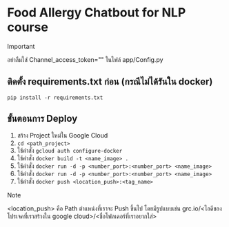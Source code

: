 # Food Allergy Chatbout for NLP course
> [!IMPORTANT]
> อย่าลืมใส่ Channel_access_token="" ในไฟล์ app/Config.py

## ติดตั้ง requirements.txt ก่อน (กรณีไม่ได้รันใน docker)
```
pip install -r requirements.txt
```

## ขั้นตอนการ Deploy
1. สร้าง Project ใหม่ใน Google Cloud
2. `cd <path_project>`
3. ใช้คำสั่ง `gcloud auth configure-docker`
4. ใช้คำสั่ง `docker build -t <name_image> .`
5. ใช้คำสั่ง `docker run -d -p <number_port>:<number_port> <name_image>`
6. ใช้คำสั่ง `docker run -d -p <number_port>:<number_port> <name_image>`
7. ใช้คำสั่ง `docker push <location_push>:<tag_name>`

> [!NOTE]
> <location_push> คือ Path ตําแหน่งที่เราจะ Push ขึ้นไป โดยมีรูปแบบเช่น grc.io/<ไอดีของโปรเจคที่เราสร้างใน google cloud>/<ชื่อโฟลเดอร์ที่เราอยากใส่>